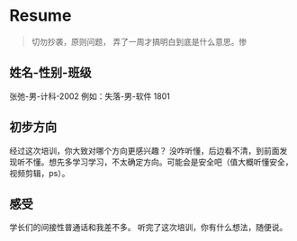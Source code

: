 # Resume

> 切勿抄袭，原则问题，
弄了一周才搞明白到底是什么意思。惨
## 姓名-性别-班级
张弛-男-计科-2002
例如：失落-男-软件 1801

## 初步方向

经过这次培训，你大致对哪个方向更感兴趣？
没咋听懂，后边看不清，到前面发现听不懂。想先多学习学习，不太确定方向。可能会是安全吧（值大概听懂安全，视频剪辑，ps）。
## 感受
学长们的间接性普通话和我差不多。
听完了这次培训，你有什么想法，随便说。